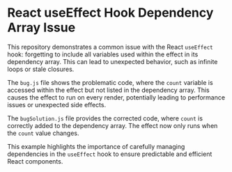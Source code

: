 # React useEffect Hook Dependency Array Issue
This repository demonstrates a common issue with the React `useEffect` hook: forgetting to include all variables used within the effect in its dependency array.  This can lead to unexpected behavior, such as infinite loops or stale closures.

The `bug.js` file shows the problematic code, where the `count` variable is accessed within the effect but not listed in the dependency array. This causes the effect to run on every render, potentially leading to performance issues or unexpected side effects. 

The `bugSolution.js` file provides the corrected code, where `count` is correctly added to the dependency array.  The effect now only runs when the `count` value changes.

This example highlights the importance of carefully managing dependencies in the `useEffect` hook to ensure predictable and efficient React components.